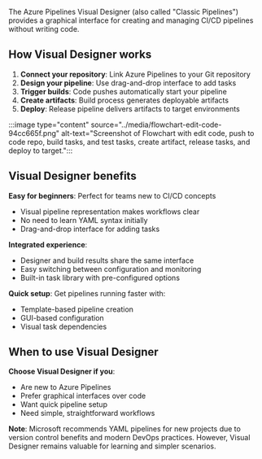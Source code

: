 The Azure Pipelines Visual Designer (also called "Classic Pipelines") provides a graphical interface for creating and managing CI/CD pipelines without writing code.

## How Visual Designer works

1. **Connect your repository**: Link Azure Pipelines to your Git repository
2. **Design your pipeline**: Use drag-and-drop interface to add tasks
3. **Trigger builds**: Code pushes automatically start your pipeline
4. **Create artifacts**: Build process generates deployable artifacts
5. **Deploy**: Release pipeline delivers artifacts to target environments

:::image type="content" source="../media/flowchart-edit-code-94cc665f.png" alt-text="Screenshot of Flowchart with edit code, push to code repo, build tasks, and test tasks, create artifact, release tasks, and deploy to target.":::

## Visual Designer benefits

**Easy for beginners**: Perfect for teams new to CI/CD concepts

- Visual pipeline representation makes workflows clear
- No need to learn YAML syntax initially
- Drag-and-drop interface for adding tasks

**Integrated experience**:

- Designer and build results share the same interface
- Easy switching between configuration and monitoring
- Built-in task library with pre-configured options

**Quick setup**: Get pipelines running faster with:

- Template-based pipeline creation
- GUI-based configuration
- Visual task dependencies

## When to use Visual Designer

**Choose Visual Designer if you**:

- Are new to Azure Pipelines
- Prefer graphical interfaces over code
- Want quick pipeline setup
- Need simple, straightforward workflows

**Note**: Microsoft recommends YAML pipelines for new projects due to version control benefits and modern DevOps practices. However, Visual Designer remains valuable for learning and simpler scenarios.
